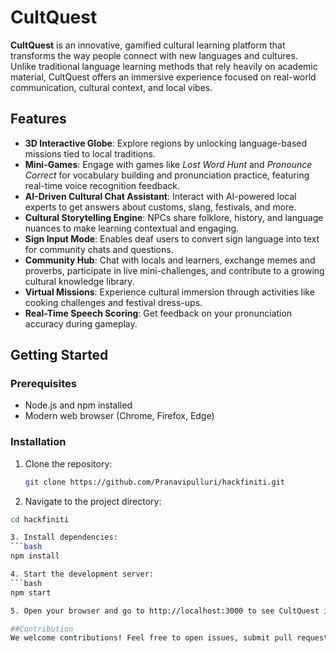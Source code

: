# CultQuest

**CultQuest** is an innovative, gamified cultural learning platform that transforms the way people connect with new languages and cultures. Unlike traditional language learning methods that rely heavily on academic material, CultQuest offers an immersive experience focused on real-world communication, cultural context, and local vibes.

## Features

- **3D Interactive Globe**: Explore regions by unlocking language-based missions tied to local traditions.
- **Mini-Games**: Engage with games like *Lost Word Hunt* and *Pronounce Correct* for vocabulary building and pronunciation practice, featuring real-time voice recognition feedback.
- **AI-Driven Cultural Chat Assistant**: Interact with AI-powered local experts to get answers about customs, slang, festivals, and more.
- **Cultural Storytelling Engine**: NPCs share folklore, history, and language nuances to make learning contextual and engaging.
- **Sign Input Mode**: Enables deaf users to convert sign language into text for community chats and questions.
- **Community Hub**: Chat with locals and learners, exchange memes and proverbs, participate in live mini-challenges, and contribute to a growing cultural knowledge library.
- **Virtual Missions**: Experience cultural immersion through activities like cooking challenges and festival dress-ups.
- **Real-Time Speech Scoring**: Get feedback on your pronunciation accuracy during gameplay.

## Getting Started

### Prerequisites

- Node.js and npm installed
- Modern web browser (Chrome, Firefox, Edge)

### Installation

1. Clone the repository:  
   ```bash
   git clone https://github.com/Pranavipulluri/hackfiniti.git
   
2. Navigate to the project directory:
  ```bash
  cd hackfiniti

3. Install dependencies:
  ```bash
  npm install

4. Start the development server:
  ```bash
  npm start

5. Open your browser and go to http://localhost:3000 to see CultQuest in action.

##Contribution
We welcome contributions! Feel free to open issues, submit pull requests, or suggest new features.
